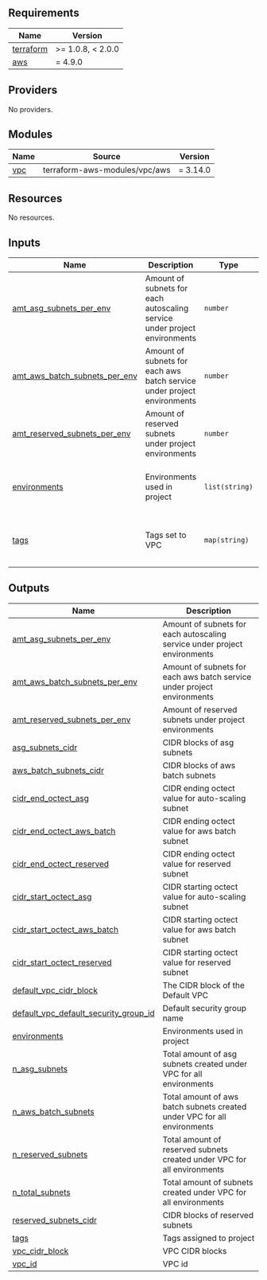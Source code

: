<!-- BEGIN_TF_DOCS -->
## Requirements

| Name | Version |
|------|---------|
| <a name="requirement_terraform"></a> [terraform](#requirement\_terraform) | >= 1.0.8, < 2.0.0 |
| <a name="requirement_aws"></a> [aws](#requirement\_aws) | = 4.9.0 |

## Providers

No providers.

## Modules

| Name | Source | Version |
|------|--------|---------|
| <a name="module_vpc"></a> [vpc](#module\_vpc) | terraform-aws-modules/vpc/aws | = 3.14.0 |

## Resources

No resources.

## Inputs

| Name | Description | Type | Default | Required |
|------|-------------|------|---------|:--------:|
| <a name="input_amt_asg_subnets_per_env"></a> [amt\_asg\_subnets\_per\_env](#input\_amt\_asg\_subnets\_per\_env) | Amount of subnets for each autoscaling service under project environments | `number` | `2` | no |
| <a name="input_amt_aws_batch_subnets_per_env"></a> [amt\_aws\_batch\_subnets\_per\_env](#input\_amt\_aws\_batch\_subnets\_per\_env) | Amount of subnets for each aws batch service under project environments | `number` | `2` | no |
| <a name="input_amt_reserved_subnets_per_env"></a> [amt\_reserved\_subnets\_per\_env](#input\_amt\_reserved\_subnets\_per\_env) | Amount of reserved subnets under project environments | `number` | `1` | no |
| <a name="input_environments"></a> [environments](#input\_environments) | Environments used in project | `list(string)` | <pre>[<br>  "test",<br>  "ua_test",<br>  "prod"<br>]</pre> | no |
| <a name="input_tags"></a> [tags](#input\_tags) | Tags set to VPC | `map(string)` | <pre>{<br>  "project_name": "research-kedro-microservice",<br>  "region": "us-east-2"<br>}</pre> | no |

## Outputs

| Name | Description |
|------|-------------|
| <a name="output_amt_asg_subnets_per_env"></a> [amt\_asg\_subnets\_per\_env](#output\_amt\_asg\_subnets\_per\_env) | Amount of subnets for each autoscaling service under project environments |
| <a name="output_amt_aws_batch_subnets_per_env"></a> [amt\_aws\_batch\_subnets\_per\_env](#output\_amt\_aws\_batch\_subnets\_per\_env) | Amount of subnets for each aws batch service under project environments |
| <a name="output_amt_reserved_subnets_per_env"></a> [amt\_reserved\_subnets\_per\_env](#output\_amt\_reserved\_subnets\_per\_env) | Amount of reserved subnets under project environments |
| <a name="output_asg_subnets_cidr"></a> [asg\_subnets\_cidr](#output\_asg\_subnets\_cidr) | CIDR blocks of asg subnets |
| <a name="output_aws_batch_subnets_cidr"></a> [aws\_batch\_subnets\_cidr](#output\_aws\_batch\_subnets\_cidr) | CIDR blocks of aws batch subnets |
| <a name="output_cidr_end_octect_asg"></a> [cidr\_end\_octect\_asg](#output\_cidr\_end\_octect\_asg) | CIDR ending octect value for auto-scaling subnet |
| <a name="output_cidr_end_octect_aws_batch"></a> [cidr\_end\_octect\_aws\_batch](#output\_cidr\_end\_octect\_aws\_batch) | CIDR ending octect value for aws batch subnet |
| <a name="output_cidr_end_octect_reserved"></a> [cidr\_end\_octect\_reserved](#output\_cidr\_end\_octect\_reserved) | CIDR ending octect value for reserved subnet |
| <a name="output_cidr_start_octect_asg"></a> [cidr\_start\_octect\_asg](#output\_cidr\_start\_octect\_asg) | CIDR starting octect value for auto-scaling subnet |
| <a name="output_cidr_start_octect_aws_batch"></a> [cidr\_start\_octect\_aws\_batch](#output\_cidr\_start\_octect\_aws\_batch) | CIDR starting octect value for aws batch subnet |
| <a name="output_cidr_start_octect_reserved"></a> [cidr\_start\_octect\_reserved](#output\_cidr\_start\_octect\_reserved) | CIDR starting octect value for reserved subnet |
| <a name="output_default_vpc_cidr_block"></a> [default\_vpc\_cidr\_block](#output\_default\_vpc\_cidr\_block) | The CIDR block of the Default VPC |
| <a name="output_default_vpc_default_security_group_id"></a> [default\_vpc\_default\_security\_group\_id](#output\_default\_vpc\_default\_security\_group\_id) | Default security group name |
| <a name="output_environments"></a> [environments](#output\_environments) | Environments used in project |
| <a name="output_n_asg_subnets"></a> [n\_asg\_subnets](#output\_n\_asg\_subnets) | Total amount of asg subnets created under VPC for all environments |
| <a name="output_n_aws_batch_subnets"></a> [n\_aws\_batch\_subnets](#output\_n\_aws\_batch\_subnets) | Total amount of aws batch subnets created under VPC for all environments |
| <a name="output_n_reserved_subnets"></a> [n\_reserved\_subnets](#output\_n\_reserved\_subnets) | Total amount of reserved subnets created under VPC for all environments |
| <a name="output_n_total_subnets"></a> [n\_total\_subnets](#output\_n\_total\_subnets) | Total amount of subnets created under VPC for all environments |
| <a name="output_reserved_subnets_cidr"></a> [reserved\_subnets\_cidr](#output\_reserved\_subnets\_cidr) | CIDR blocks of reserved subnets |
| <a name="output_tags"></a> [tags](#output\_tags) | Tags assigned to project |
| <a name="output_vpc_cidr_block"></a> [vpc\_cidr\_block](#output\_vpc\_cidr\_block) | VPC CIDR blocks |
| <a name="output_vpc_id"></a> [vpc\_id](#output\_vpc\_id) | VPC id |
<!-- END_TF_DOCS -->

